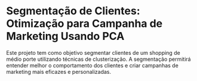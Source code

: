 # Segmentação de Clientes: Otimização para Campanha de Marketing Usando PCA

Este projeto tem como objetivo segmentar clientes de um shopping de médio porte utilizando técnicas de clusterização. A segmentação permitirá entender melhor o comportamento dos clientes e criar campanhas de marketing mais eficazes e personalizadas.
